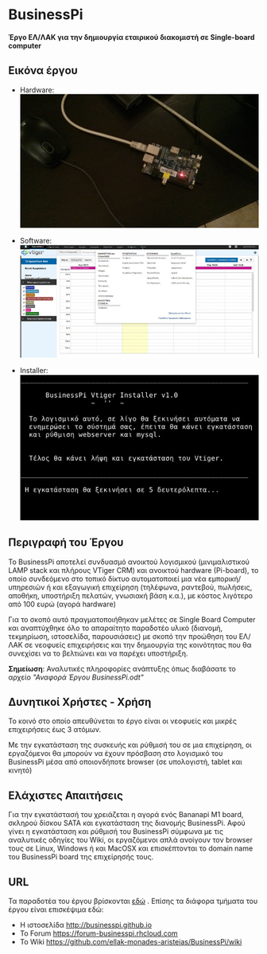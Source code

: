 # BusinessPi
#### Έργο ΕΛ/ΛΑΚ για την δημιουργία εταιρικού διακομιστή σε Single-board computer

## Εικόνα έργου

- Hardware:
![businesspi](https://raw.githubusercontent.com/ellak-monades-aristeias/BusinessPi/master/Web-Site/images/bananapi-businesspi-development.jpg)

- Software:
![vtiger](https://raw.githubusercontent.com/ellak-monades-aristeias/BusinessPi/master/Web-Site/images/vtigerinstall-screen9.jpg)

- Installer:
![vtiger-installer](https://raw.githubusercontent.com/ellak-monades-aristeias/BusinessPi/master/Web-Site/images/businesspi-vtigerinstaller.jpg)

## Περιγραφή του Έργου

Το BusinessPi αποτελεί συνδυασμό ανοικτού λογισμικού (μινιμαλιστικoύ LAMP stack και πλήρους VTiger CRM)
 και ανοικτού hardware (Pi-board), το οποίο συνδεόμενο στο τοπικό δίκτυο αυτοματοποιεί μια νέα εμπορική/υπηρεσιών 
 ή και εξαγωγική επιχείρηση (τηλέφωνα, ραντεβού, πωλήσεις, αποθήκη, υποστήριξη πελατών, γνωσιακή βάση κ.α.), 
 με κόστος λιγότερο από 100 ευρώ (αγορά hardware)
 
Για το σκοπό αυτό πραγματοποιήθηκαν μελέτες σε Single Board Computer και αναπτύχθηκε όλο το απαραίτητο παραδοτέο υλικό 
(διανομή, τεκμηρίωση, ιστοσελίδα, παρουσιάσεις) με σκοπό την προώθηση του ΕΛ/ΛΑΚ σε νεοφυείς επιχειρήσεις και την δημιουργία
 της κοινότητας που θα συνεχίσει να το βελτιώνει και να παρέχει υποστήριξη.

**Σημείωση**: Αναλυτικές πληροφορίες ανάπτυξης όπως διαβάσατε το αρχείο *"Αναφορά Έργου BusinessPi.odt"*

## Δυνητικοί Χρήστες - Χρήση

Το κοινό στο οποίο απευθύνεται το έργο είναι οι νεοφυείς και μικρές επιχειρήσεις έως 3 ατόμων.

Με την εγκατάσταση της συσκευής και ρύθμισή του σε μια επιχείρηση, οι εργαζόμενοι θα μπορούν να έχουν πρόσβαση στο λογισμικό του BusinessPi
μέσα από οποιονδήποτε browser (σε υπολογιστή, tablet και κινητό)

## Ελάχιστες Απαιτήσεις

Για την εγκατάστασή του χρειάζεται η αγορά ενός Bananapi Μ1 board, σκληρού δίσκου SATA και εγκατάσταση της διανομής BusinessPi. Αφού γίνει η εγκατάσταση
και ρύθμισή του BusinessPi σύμφωνα με τις αναλυτικές οδηγίες του Wiki, οι εργαζόμενοι απλά ανοίγουν τον browser τους σε Linux, Windows ή και MacOSX και επισκέπτονται
το domain name του BusinessPi board της επιχείρησής τους. 

## URL

Τα παραδοτέα του έργου βρίσκονται [εδώ](https://github.com/ellak-monades-aristeias/BusinessPi) . Επίσης τα διάφορα τμήματα του έργου είναι επισκέψιμα εδώ:

- Η ιστοσελίδα http://businesspi.github.io
- Το Forum https://forum-businesspi.rhcloud.com
- Το Wiki https://github.com/ellak-monades-aristeias/BusinessPi/wiki 
